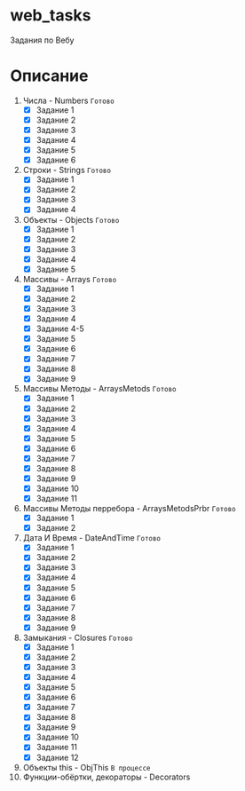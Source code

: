 # web_tasks
Задания по Вебу

# Описание

1. Числа - Numbers `Готово`  
    - [x] Задание 1  
    - [x] Задание 2  
    - [x] Задание 3  
    - [x] Задание 4  
    - [x] Задание 5  
    - [x] Задание 6  
2. Строки - Strings `Готово` 
    - [x] Задание 1  
    - [x] Задание 2  
    - [x] Задание 3  
    - [x] Задание 4  
3. Объекты - Objects `Готово`  
    - [x] Задание 1  
    - [x] Задание 2  
    - [x] Задание 3  
    - [x] Задание 4  
    - [x] Задание 5  
4. Массивы - Arrays `Готово`  
    - [x] Задание 1  
    - [x] Задание 2  
    - [x] Задание 3  
    - [x] Задание 4  
    - [x] Задание 4-5
    - [x] Задание 5  
    - [x] Задание 6  
    - [x] Задание 7  
    - [x] Задание 8  
    - [x] Задание 9  
5. Массивы Методы - ArraysMetods `Готово`  
    - [x] Задание 1  
    - [x] Задание 2  
    - [x] Задание 3  
    - [x] Задание 4  
    - [x] Задание 5  
    - [x] Задание 6  
    - [x] Задание 7  
    - [x] Задание 8  
    - [x] Задание 9  
    - [x] Задание 10  
    - [x] Задание 11  
6. Массивы Методы перребора - ArraysMetodsPrbr `Готово`    
    - [x] Задание 1  
    - [x] Задание 2  
7. Дата И Время - DateAndTime `Готово`  
    - [x] Задание 1  
    - [x] Задание 2  
    - [x] Задание 3  
    - [x] Задание 4  
    - [x] Задание 5  
    - [x] Задание 6  
    - [x] Задание 7  
    - [x] Задание 8  
    - [x] Задание 9  
8. Замыкания - Closures `Готово`  
    - [x] Задание 1  
    - [x] Задание 2  
    - [x] Задание 3  
    - [x] Задание 4  
    - [x] Задание 5  
    - [x] Задание 6  
    - [x] Задание 7  
    - [x] Задание 8  
    - [x] Задание 9  
    - [x] Задание 10  
    - [x] Задание 11  
    - [x] Задание 12  
9. Объекты this - ObjThis `В процессе`  
10. Функции-обёртки, декораторы - Decorators  
